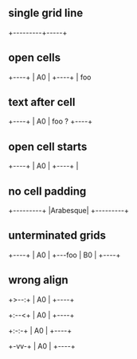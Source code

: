 ## single grid line

+---------+-----+


## open cells

+----+
| A0 |
+----+
| foo

## text after cell

+----+
| A0 |   foo ?
+----+

## open cell starts

+----+
| A0 |
+----+
| 

## no cell padding

+---------+
|Arabesque|
+---------+

## unterminated grids

+----+
| A0 |
+---foo
| B0 |
+----+

## wrong align

+>--:+
| A0 |
+----+

+:--<+
| A0 |
+----+

+:-:-+
| A0 |
+----+

+-vv-+
| A0 |
+----+
